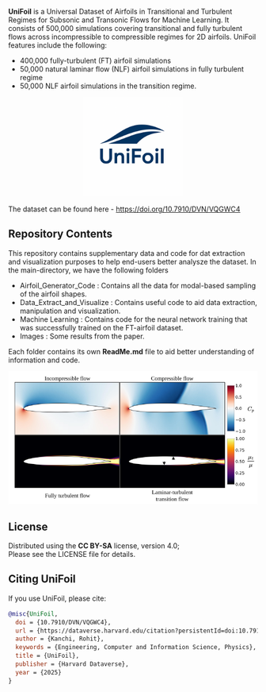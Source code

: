 **UniFoil** is a Universal Dataset of Airfoils in Transitional and Turbulent Regimes for Subsonic and Transonic Flows for Machine Learning.
It consists of 500,000 simulations covering transitional and fully turbulent flows across incompressible to compressible regimes for 2D airfoils.
UniFoil features include the following:
- 400,000 fully-turbulent (FT) airfoil simulations
- 50,000 natural laminar flow (NLF) airfoil simulations in fully turbulent regime
- 50,000 NLF airfoil simulations in the transition regime.

<p align="center">
  <img src="Images/Logo.png" width="200"/>
</p>

The dataset can be found here - https://doi.org/10.7910/DVN/VQGWC4

## Repository Contents
This repository contains supplementary data and code for dat extraction and visualization purposes to help end-users better analysze the dataset.
In the main-directory, we have the following folders
- Airfoil_Generator_Code : Contains all the data for modal-based sampling of the airfoil shapes.
- Data_Extract_and_Visualize : Contains useful code to aid data extraction, manipulation and visualization.
- Machine Learning : Contains code for the neural network training that was successfully trained on the FT-airfoil dataset.
- Images : Some results from the paper.

Each folder contains its own **ReadMe.md** file to aid better understanding of information and code.

<p align="center">
  <img src="Images/Flow_Regimes.png" width="800"/>
</p>

## License

Distributed using the **CC BY-SA** license, version 4.0; \
Please see the LICENSE file for details.

## Citing UniFoil

If you use UniFoil, please cite:

```bibtex
@misc{UniFoil,
  doi = {10.7910/DVN/VQGWC4},
  url = {https://dataverse.harvard.edu/citation?persistentId=doi:10.7910/DVN/VQGWC4},
  author = {Kanchi, Rohit},
  keywords = {Engineering, Computer and Information Science, Physics},
  title = {UniFoil},
  publisher = {Harvard Dataverse},
  year = {2025}
}